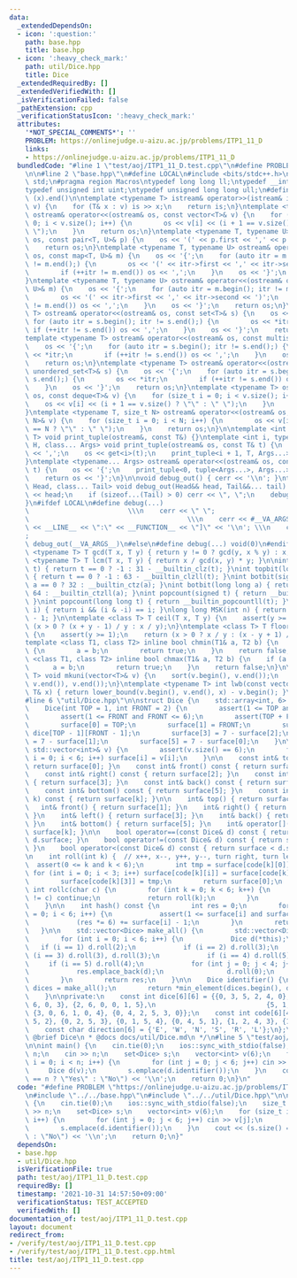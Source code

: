 ```yaml
---
data:
  _extendedDependsOn:
  - icon: ':question:'
    path: base.hpp
    title: base.hpp
  - icon: ':heavy_check_mark:'
    path: util/Dice.hpp
    title: Dice
  _extendedRequiredBy: []
  _extendedVerifiedWith: []
  _isVerificationFailed: false
  _pathExtension: cpp
  _verificationStatusIcon: ':heavy_check_mark:'
  attributes:
    '*NOT_SPECIAL_COMMENTS*': ''
    PROBLEM: https://onlinejudge.u-aizu.ac.jp/problems/ITP1_11_D
    links:
    - https://onlinejudge.u-aizu.ac.jp/problems/ITP1_11_D
  bundledCode: "#line 1 \"test/aoj/ITP1_11_D.test.cpp\"\n#define PROBLEM \"https://onlinejudge.u-aizu.ac.jp/problems/ITP1_11_D\"\
    \n\n#line 2 \"base.hpp\"\n#define LOCAL\n#include <bits/stdc++.h>\nusing namespace\
    \ std;\n#pragma region Macros\ntypedef long long ll;\ntypedef __int128_t i128;\n\
    typedef unsigned int uint;\ntypedef unsigned long long ull;\n#define ALL(x) (x).begin(),\
    \ (x).end()\n\ntemplate <typename T> istream& operator>>(istream& is, vector<T>&\
    \ v) {\n    for (T& x : v) is >> x;\n    return is;\n}\ntemplate <typename T>\
    \ ostream& operator<<(ostream& os, const vector<T>& v) {\n    for (size_t i =\
    \ 0; i < v.size(); i++) {\n        os << v[i] << (i + 1 == v.size() ? \"\" : \"\
    \ \");\n    }\n    return os;\n}\ntemplate <typename T, typename U> ostream& operator<<(ostream&\
    \ os, const pair<T, U>& p) {\n    os << '(' << p.first << ',' << p.second << ')';\n\
    \    return os;\n}\ntemplate <typename T, typename U> ostream& operator<<(ostream&\
    \ os, const map<T, U>& m) {\n    os << '{';\n    for (auto itr = m.begin(); itr\
    \ != m.end();) {\n        os << '(' << itr->first << ',' << itr->second << ')';\n\
    \        if (++itr != m.end()) os << ',';\n    }\n    os << '}';\n    return os;\n\
    }\ntemplate <typename T, typename U> ostream& operator<<(ostream& os, const unordered_map<T,\
    \ U>& m) {\n    os << '{';\n    for (auto itr = m.begin(); itr != m.end();) {\n\
    \        os << '(' << itr->first << ',' << itr->second << ')';\n        if (++itr\
    \ != m.end()) os << ',';\n    }\n    os << '}';\n    return os;\n}\ntemplate <typename\
    \ T> ostream& operator<<(ostream& os, const set<T>& s) {\n    os << '{';\n   \
    \ for (auto itr = s.begin(); itr != s.end();) {\n        os << *itr;\n       \
    \ if (++itr != s.end()) os << ',';\n    }\n    os << '}';\n    return os;\n}\n\
    template <typename T> ostream& operator<<(ostream& os, const multiset<T>& s) {\n\
    \    os << '{';\n    for (auto itr = s.begin(); itr != s.end();) {\n        os\
    \ << *itr;\n        if (++itr != s.end()) os << ',';\n    }\n    os << '}';\n\
    \    return os;\n}\ntemplate <typename T> ostream& operator<<(ostream& os, const\
    \ unordered_set<T>& s) {\n    os << '{';\n    for (auto itr = s.begin(); itr !=\
    \ s.end();) {\n        os << *itr;\n        if (++itr != s.end()) os << ',';\n\
    \    }\n    os << '}';\n    return os;\n}\ntemplate <typename T> ostream& operator<<(ostream&\
    \ os, const deque<T>& v) {\n    for (size_t i = 0; i < v.size(); i++) {\n    \
    \    os << v[i] << (i + 1 == v.size() ? \"\" : \" \");\n    }\n    return os;\n\
    }\ntemplate <typename T, size_t N> ostream& operator<<(ostream& os, const array<T,\
    \ N>& v) {\n    for (size_t i = 0; i < N; i++) {\n        os << v[i] << (i + 1\
    \ == N ? \"\" : \" \");\n    }\n    return os;\n}\n\ntemplate <int i, typename\
    \ T> void print_tuple(ostream&, const T&) {}\ntemplate <int i, typename T, typename\
    \ H, class... Args> void print_tuple(ostream& os, const T& t) {\n    if (i) os\
    \ << ',';\n    os << get<i>(t);\n    print_tuple<i + 1, T, Args...>(os, t);\n\
    }\ntemplate <typename... Args> ostream& operator<<(ostream& os, const tuple<Args...>&\
    \ t) {\n    os << '{';\n    print_tuple<0, tuple<Args...>, Args...>(os, t);\n\
    \    return os << '}';\n}\n\nvoid debug_out() { cerr << '\\n'; }\ntemplate <class\
    \ Head, class... Tail> void debug_out(Head&& head, Tail&&... tail) {\n    cerr\
    \ << head;\n    if (sizeof...(Tail) > 0) cerr << \", \";\n    debug_out(move(tail)...);\n\
    }\n#ifdef LOCAL\n#define debug(...)                                          \
    \                         \\\n    cerr << \" \";                             \
    \                                        \\\n    cerr << #__VA_ARGS__ << \" :[\"\
    \ << __LINE__ << \":\" << __FUNCTION__ << \"]\" << '\\n'; \\\n    cerr << \" \"\
    ;                                                                     \\\n   \
    \ debug_out(__VA_ARGS__)\n#else\n#define debug(...) void(0)\n#endif\n\ntemplate\
    \ <typename T> T gcd(T x, T y) { return y != 0 ? gcd(y, x % y) : x; }\ntemplate\
    \ <typename T> T lcm(T x, T y) { return x / gcd(x, y) * y; }\n\nint topbit(signed\
    \ t) { return t == 0 ? -1 : 31 - __builtin_clz(t); }\nint topbit(long long t)\
    \ { return t == 0 ? -1 : 63 - __builtin_clzll(t); }\nint botbit(signed a) { return\
    \ a == 0 ? 32 : __builtin_ctz(a); }\nint botbit(long long a) { return a == 0 ?\
    \ 64 : __builtin_ctzll(a); }\nint popcount(signed t) { return __builtin_popcount(t);\
    \ }\nint popcount(long long t) { return __builtin_popcountll(t); }\nbool ispow2(int\
    \ i) { return i && (i & -i) == i; }\nlong long MSK(int n) { return (1LL << n)\
    \ - 1; }\n\ntemplate <class T> T ceil(T x, T y) {\n    assert(y >= 1);\n    return\
    \ (x > 0 ? (x + y - 1) / y : x / y);\n}\ntemplate <class T> T floor(T x, T y)\
    \ {\n    assert(y >= 1);\n    return (x > 0 ? x / y : (x - y + 1) / y);\n}\n\n\
    template <class T1, class T2> inline bool chmin(T1& a, T2 b) {\n    if (a > b)\
    \ {\n        a = b;\n        return true;\n    }\n    return false;\n}\ntemplate\
    \ <class T1, class T2> inline bool chmax(T1& a, T2 b) {\n    if (a < b) {\n  \
    \      a = b;\n        return true;\n    }\n    return false;\n}\n\ntemplate <typename\
    \ T> void mkuni(vector<T>& v) {\n    sort(v.begin(), v.end());\n    v.erase(unique(v.begin(),\
    \ v.end()), v.end());\n}\ntemplate <typename T> int lwb(const vector<T>& v, const\
    \ T& x) { return lower_bound(v.begin(), v.end(), x) - v.begin(); }\n#pragma endregion\n\
    #line 6 \"util/Dice.hpp\"\n\nstruct Dice {\n    std::array<int, 6> surface;\n\n\
    \    Dice(int TOP = 1, int FRONT = 2) {\n        assert(1 <= TOP and TOP <= 6);\n\
    \        assert(1 <= FRONT and FRONT <= 6);\n        assert(TOP + FRONT != 7);\n\
    \        surface[0] = TOP;\n        surface[1] = FRONT;\n        surface[2] =\
    \ dice[TOP - 1][FRONT - 1];\n        surface[3] = 7 - surface[2];\n        surface[4]\
    \ = 7 - surface[1];\n        surface[5] = 7 - surface[0];\n    }\n\n    Dice(const\
    \ std::vector<int>& v) {\n        assert(v.size() == 6);\n        for (size_t\
    \ i = 0; i < 6; i++) surface[i] = v[i];\n    }\n\n    const int& top() const {\
    \ return surface[0]; }\n    const int& front() const { return surface[1]; }\n\
    \    const int& right() const { return surface[2]; }\n    const int& left() const\
    \ { return surface[3]; }\n    const int& back() const { return surface[4]; }\n\
    \    const int& bottom() const { return surface[5]; }\n    const int& operator[](int\
    \ k) const { return surface[k]; }\n\n    int& top() { return surface[0]; }\n \
    \   int& front() { return surface[1]; }\n    int& right() { return surface[2];\
    \ }\n    int& left() { return surface[3]; }\n    int& back() { return surface[4];\
    \ }\n    int& bottom() { return surface[5]; }\n    int& operator[](int k) { return\
    \ surface[k]; }\n\n    bool operator==(const Dice& d) const { return surface ==\
    \ d.surface; }\n    bool operator!=(const Dice& d) const { return surface != d.surface;\
    \ }\n    bool operator<(const Dice& d) const { return surface < d.surface; }\n\
    \n    int roll(int k) {  // x++, x--, y++, y--, turn right, turn left\n      \
    \  assert(0 <= k and k < 6);\n        int tmp = surface[code[k][0]];\n       \
    \ for (int i = 0; i < 3; i++) surface[code[k][i]] = surface[code[k][i + 1]];\n\
    \        surface[code[k][3]] = tmp;\n        return surface[0];\n    }\n\n   \
    \ int rollc(char c) {\n        for (int k = 0; k < 6; k++) {\n            if (direction[k]\
    \ != c) continue;\n            return roll(k);\n        }\n        assert(false);\n\
    \    }\n\n    int hash() const {\n        int res = 0;\n        for (size_t i\
    \ = 0; i < 6; i++) {\n            assert(1 <= surface[i] and surface[i] <= 6);\n\
    \            (res *= 6) += surface[i] - 1;\n        }\n        return res;\n \
    \   }\n\n    std::vector<Dice> make_all() {\n        std::vector<Dice> res;\n\
    \        for (int i = 0; i < 6; i++) {\n            Dice d(*this);\n         \
    \   if (i == 1) d.roll(2);\n            if (i == 2) d.roll(3);\n            if\
    \ (i == 3) d.roll(3), d.roll(3);\n            if (i == 4) d.roll(5);\n       \
    \     if (i == 5) d.roll(4);\n            for (int j = 0; j < 4; j++) {\n    \
    \            res.emplace_back(d);\n                d.roll(0);\n            }\n\
    \        }\n        return res;\n    }\n\n    Dice identifier() {\n        auto\
    \ dices = make_all();\n        return *min_element(dices.begin(), dices.end());\n\
    \    }\n\nprivate:\n    const int dice[6][6] = {{0, 3, 5, 2, 4, 0}, {4, 0, 1,\
    \ 6, 0, 3}, {2, 6, 0, 0, 1, 5},\n                            {5, 1, 0, 0, 6, 2},\
    \ {3, 0, 6, 1, 0, 4}, {0, 4, 2, 5, 3, 0}};\n    const int code[6][4] = {{0, 3,\
    \ 5, 2}, {0, 2, 5, 3}, {0, 1, 5, 4}, {0, 4, 5, 1}, {1, 2, 4, 3}, {1, 3, 4, 2}};\n\
    \    const char direction[6] = {'E', 'W', 'N', 'S', 'R', 'L'};\n};\n\n/**\n *\
    \ @brief Dice\n * @docs docs/util/Dice.md\n */\n#line 5 \"test/aoj/ITP1_11_D.test.cpp\"\
    \n\nint main() {\n    cin.tie(0);\n    ios::sync_with_stdio(false);\n    size_t\
    \ n;\n    cin >> n;\n    set<Dice> s;\n    vector<int> v(6);\n    for (size_t\
    \ i = 0; i < n; i++) {\n        for (int j = 0; j < 6; j++) cin >> v[j];\n   \
    \     Dice d(v);\n        s.emplace(d.identifier());\n    }\n    cout << (s.size()\
    \ == n ? \"Yes\" : \"No\") << '\\n';\n    return 0;\n}\n"
  code: "#define PROBLEM \"https://onlinejudge.u-aizu.ac.jp/problems/ITP1_11_D\"\n\
    \n#include \"../../base.hpp\"\n#include \"../../util/Dice.hpp\"\n\nint main()\
    \ {\n    cin.tie(0);\n    ios::sync_with_stdio(false);\n    size_t n;\n    cin\
    \ >> n;\n    set<Dice> s;\n    vector<int> v(6);\n    for (size_t i = 0; i < n;\
    \ i++) {\n        for (int j = 0; j < 6; j++) cin >> v[j];\n        Dice d(v);\n\
    \        s.emplace(d.identifier());\n    }\n    cout << (s.size() == n ? \"Yes\"\
    \ : \"No\") << '\\n';\n    return 0;\n}"
  dependsOn:
  - base.hpp
  - util/Dice.hpp
  isVerificationFile: true
  path: test/aoj/ITP1_11_D.test.cpp
  requiredBy: []
  timestamp: '2021-10-31 14:57:50+09:00'
  verificationStatus: TEST_ACCEPTED
  verifiedWith: []
documentation_of: test/aoj/ITP1_11_D.test.cpp
layout: document
redirect_from:
- /verify/test/aoj/ITP1_11_D.test.cpp
- /verify/test/aoj/ITP1_11_D.test.cpp.html
title: test/aoj/ITP1_11_D.test.cpp
---
```

